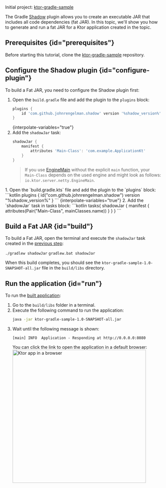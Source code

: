 [//]: # (title: Gradle Shadow plugin)

<microformat>
<p>
<control>Initial project</control>: <a href="https://github.com/ktorio/ktor-gradle-sample/tree/main">ktor-gradle-sample</a>
</p>
</microformat>

The Gradle [Shadow](https://plugins.gradle.org/plugin/com.github.johnrengelman.shadow) plugin allows you to create an executable JAR that includes all code dependencies (fat JAR). In this topic, we'll show you how to generate and run a fat JAR for a Ktor application created in the [](Gradle.xml) topic.

## Prerequisites {id="prerequisites"}
Before starting this tutorial, clone the [ktor-gradle-sample](https://github.com/ktorio/ktor-gradle-sample) repository.
<tabs>
<tab title="Gradle (Groovy)">
## Configure the Shadow plugin {id="configure-plugin"}
To build a Fat JAR, you need to configure the Shadow plugin first:
1. Open the `build.gradle` file and add the plugin to the `plugins` block:
   ```groovy
   plugins {
       id 'com.github.johnrengelman.shadow' version '%shadow_version%'
   }
   ```
   {interpolate-variables="true"}
2. Add the `shadowJar` task:
   ```groovy
   shadowJar {
       manifest {
           attributes 'Main-Class': 'com.example.ApplicationKt'
       }
   }
   ```
   > If you use [EngineMain](create_server.xml#engine-main) without the explicit `main` function, your `Main-Class` depends on the used engine and might look as follows: `io.ktor.server.netty.EngineMain`.
</tab>
<tab title="Gradle (Kotlin)">
   1. Open the `build.gradle.kts` file and add the plugin to the `plugins` block:
   ```kotlin
   plugins {
       id("com.github.johnrengelman.shadow") version "%shadow_version%"
   }
   ```
   {interpolate-variables="true"}
2. Add the `shadowJar` task in tasks block:
   ```kotlin
   tasks{
      shadowJar {
          manifest {
              attributes(Pair("Main-Class", mainClasses.name))
          }
      }
   }
   ```
</tab>   
</tabs>

## Build a Fat JAR {id="build"}
To build a Fat JAR, open the terminal and execute the `shadowJar` task created in the [previous step](#configure-plugin):

<tabs>
<tab title="Linux/MacOS">
<code style="block" lang="Bash">./gradlew shadowJar</code>
</tab>
<tab title="Windows">
<code style="block" lang="CMD">gradlew.bat shadowJar</code>
</tab>
</tabs>

When this build completes, you should see the `ktor-gradle-sample-1.0-SNAPSHOT-all.jar` file in the `build/libs` directory.


## Run the application {id="run"}
To run the [built application](#build):
1. Go to the `build/libs` folder in a terminal.
1. Execute the following command to run the application:
   ```Bash
   java -jar ktor-gradle-sample-1.0-SNAPSHOT-all.jar
   ```
1. Wait until the following message is shown:
   ```
   [main] INFO  Application - Responding at http://0.0.0.0:8080
   ```
   You can click the link to open the application in a default browser:
   <img src="ktor_idea_new_project_browser.png" alt="Ktor app in a browser" width="430"/>
